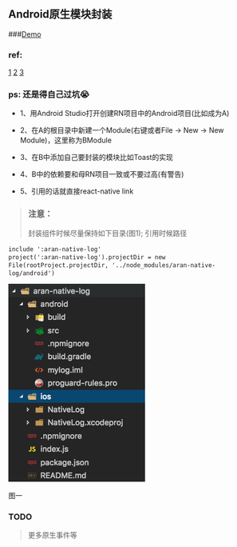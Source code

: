 ## Android原生模块封装

###[Demo](https://github.com/naivehhr/aran_native_log)

### ref:

[1](http://www.jianshu.com/p/73ef53244a7b) [2](http://www.jianshu.com/p/07b928feee3b) [3](http://www.liuchungui.com/blog/2016/05/08/reactnativezhi-yuan-sheng-mo-kuai-kai-fa-bing-fa-bu-androidpian/)

### ps: 还是得自己过坑😭

- 1、用Android Studio打开创建RN项目中的Android项目(比如成为A)

- 2、在A的根目录中新建一个Module(右键或者File -> New -> New Module)，这里称为BModule

- 3、在B中添加自己要封装的模块比如Toast的实现

- 4、B中的依赖要和母RN项目一致或不要过高(有警告)

- 5、引用的话就直接react-native link

> ### 注意：
> 封装组件时候尽量保持如下目录(图1); 引用时候路径

```
include ':aran-native-log'
project(':aran-native-log').projectDir = new File(rootProject.projectDir, '../node_modules/aran-native-log/android')

```
![Alt text](img/catalogue.png)

图一

### TODO

> 更多原生事件等